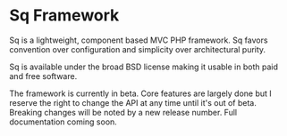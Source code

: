 Sq Framework
============

Sq is a lightweight, component based MVC PHP framework. Sq favors convention
over configuration and simplicity over architectural purity.

Sq is available under the broad BSD license making it usable in both paid and
free software.

The framework is currently in beta. Core features are largely done but I reserve
the right to change the API at any time until it's out of beta. Breaking changes
will be noted by a new release number. Full documentation coming soon.